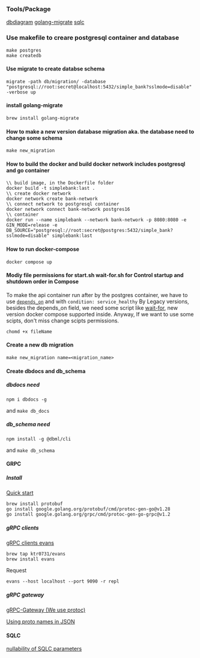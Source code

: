 ### Tools/Package
[dbdiagram](https://dbdiagram.io/d/Simple-Bank-666750ce6bc9d447b153e02f)
[golang-migrate](https://github.com/golang-migrate/migrate/tree/master/cmd/migrate)
[sqlc](https://github.com/sqlc-dev/sqlc)


### Use makefile to creare postgresql container and database
``` shell
make postgres
make createdb
```

#### Use migrate to create databse schema
``` shell
migrate -path db/migration/ -database "postgresql://root:secret@localhost:5432/simple_bank?sslmode=disable" -verbose up
```
#### install golang-migrate
```
brew install golang-migrate
```

#### How to make a new version database migration aka. the database need to change some schema
```
make new_migration
```

#### How to build the docker and build docker network includes postgresql and go container
```
\\ build image, in the Dockerfile folder
docker build -t simplebank:last .
\\ create docker network
docker network create bank-network
\\ connect network to postgresql container
docker network connect bank-network postgres16
\\ container 
docker run --name simplebank --network bank-network -p 8080:8080 -e GIN_MODE=release -e DB_SOURCE="postgresql://root:secret@postgres:5432/simple_bank?sslmode=disable" simplebank:last 
```

#### How to run docker-compose
```
docker compose up
```

#### Modiy file permissions for start.sh wait-for.sh for Control startup and shutdown order in Compose
To make the api container run after by the postgres container, we have to use [`depends_on`](https://docs.docker.com/compose/startup-order/) and with `condition: service_healthy`
By Legacy versions, besides the depends_on field, we need some script like [wait-for](https://github.com/mrako/wait-for), new version docker compose supported inside. Anyway, If we want to use some scipts, don't miss change scipts permissions.
```
chomd +x fileName
```


#### Create a new db migration
```
make new_migration name=<migration_name>
```

#### Create dbdocs and db_schema
##### dbdocs need
```
npm i dbdocs -g
```
and `make db_docs` 
##### db_schema need
```
npm install -g @dbml/cli
```
and `make db_schema` 

#### GRPC
##### Install
[Quick start](https://grpc.io/docs/languages/go/quickstart/)
```
brew install protobuf
go install google.golang.org/protobuf/cmd/protoc-gen-go@v1.28
go install google.golang.org/grpc/cmd/protoc-gen-go-grpc@v1.2
```
##### gRPC clients
[gRPC clients evans](https://github.com/ktr0731/evans)
```
brew tap ktr0731/evans
brew install evans
```
Request
```
evans --host localhost --port 9090 -r repl
```

##### gRPC gateway
[gRPC-Gateway (We use protoc)](https://github.com/grpc-ecosystem/grpc-gateway)

[Using proto names in JSON](https://grpc-ecosystem.github.io/grpc-gateway/docs/mapping/customizing_your_gateway/)


#### SQLC
[nullability of SQLC parameters](https://docs.sqlc.dev/en/stable/howto/named_parameters.html)